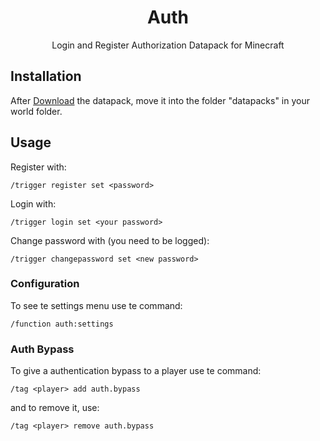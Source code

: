 <div align="center">

# Auth

Login and Register Authorization Datapack for Minecraft

</div>

## Installation


After [Download](https://github.com/LucianoBrumer/Auth/releases/download/release/Auth.zip) the datapack, move it into the folder "datapacks" in your world folder.


## Usage
Register with:

```
/trigger register set <password>
```

Login with:

```
/trigger login set <your password>
```

Change password with (you need to be logged):

```
/trigger changepassword set <new password>
```

### Configuration
To see te settings menu use te command:
```
/function auth:settings
```

### Auth Bypass
To give a authentication bypass to a player use te command:
```
/tag <player> add auth.bypass
```

and to remove it, use:
```
/tag <player> remove auth.bypass
```